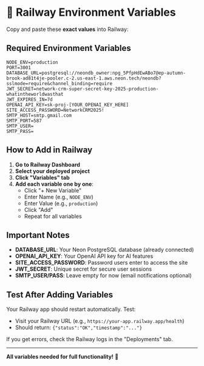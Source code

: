 # 🚂 Railway Environment Variables

Copy and paste these **exact values** into Railway:

## Required Environment Variables

```
NODE_ENV=production
PORT=3001
DATABASE_URL=postgresql://neondb_owner:npg_5PfpHdEwABo7@ep-autumn-brook-ad81t4je-pooler.c-2.us-east-1.aws.neon.tech/neondb?sslmode=require&channel_binding=require
JWT_SECRET=network-crm-super-secret-key-2025-production-whatintheworldwasthat
JWT_EXPIRES_IN=7d
OPENAI_API_KEY=sk-proj-[YOUR_OPENAI_KEY_HERE]
SITE_ACCESS_PASSWORD=NetworkCRM2025!
SMTP_HOST=smtp.gmail.com
SMTP_PORT=587
SMTP_USER=
SMTP_PASS=
```

## How to Add in Railway

1. **Go to Railway Dashboard**
2. **Select your deployed project**  
3. **Click "Variables" tab**
4. **Add each variable one by one**:
   - Click "+ New Variable"
   - Enter Name (e.g., `NODE_ENV`)
   - Enter Value (e.g., `production`)
   - Click "Add"
   - Repeat for all variables

## Important Notes

- **DATABASE_URL**: Your Neon PostgreSQL database (already connected)
- **OPENAI_API_KEY**: Your OpenAI API key for AI features
- **SITE_ACCESS_PASSWORD**: Password users enter to access the site
- **JWT_SECRET**: Unique secret for secure user sessions
- **SMTP_USER/PASS**: Leave empty for now (email notifications optional)

## Test After Adding Variables

Your Railway app should restart automatically. Test:
- Visit your Railway URL (e.g., `https://your-app.railway.app/health`)
- Should return: `{"status":"OK","timestamp":"..."}`

If you get errors, check the Railway logs in the "Deployments" tab.

---

**All variables needed for full functionality!** 🚀